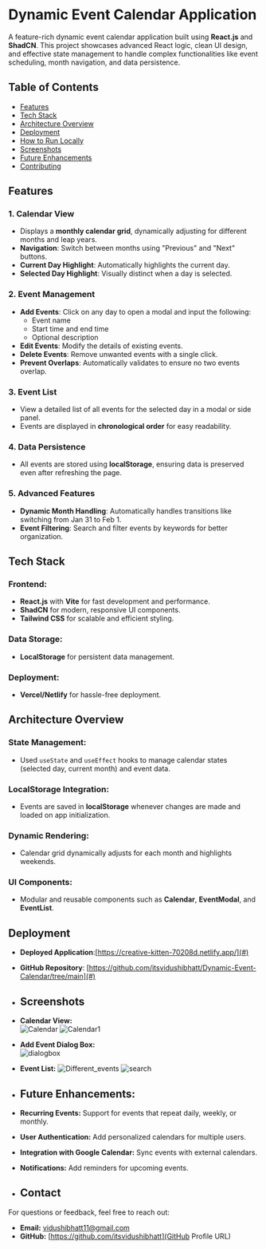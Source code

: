 
# Dynamic Event Calendar Application

A feature-rich dynamic event calendar application built using **React.js** and **ShadCN**. This project showcases advanced React logic, clean UI design, and effective state management to handle complex functionalities like event scheduling, month navigation, and data persistence.

## Table of Contents
- [Features](#features)
- [Tech Stack](#tech-stack)
- [Architecture Overview](#architecture-overview)
- [Deployment](#deployment)
- [How to Run Locally](#how-to-run-locally)
- [Screenshots](#screenshots)
- [Future Enhancements](#future-enhancements)
- [Contributing](#contributing)

## Features

### 1. **Calendar View**
- Displays a **monthly calendar grid**, dynamically adjusting for different months and leap years.
- **Navigation**: Switch between months using "Previous" and "Next" buttons.
- **Current Day Highlight**: Automatically highlights the current day.
- **Selected Day Highlight**: Visually distinct when a day is selected.

### 2. **Event Management**
- **Add Events**: Click on any day to open a modal and input the following:
  - Event name
  - Start time and end time
  - Optional description
- **Edit Events**: Modify the details of existing events.
- **Delete Events**: Remove unwanted events with a single click.
- **Prevent Overlaps**: Automatically validates to ensure no two events overlap.

### 3. **Event List**
- View a detailed list of all events for the selected day in a modal or side panel.
- Events are displayed in **chronological order** for easy readability.

### 4. **Data Persistence**
- All events are stored using **localStorage**, ensuring data is preserved even after refreshing the page.

### 5. **Advanced Features**
- **Dynamic Month Handling**: Automatically handles transitions like switching from Jan 31 to Feb 1.
- **Event Filtering**: Search and filter events by keywords for better organization.

## Tech Stack

### **Frontend**:
- **React.js** with **Vite** for fast development and performance.
- **ShadCN** for modern, responsive UI components.
- **Tailwind CSS** for scalable and efficient styling.

### **Data Storage**:
- **LocalStorage** for persistent data management.

### **Deployment**:
- **Vercel/Netlify** for hassle-free deployment.

## Architecture Overview

### **State Management**:
- Used `useState` and `useEffect` hooks to manage calendar states (selected day, current month) and event data.

### **LocalStorage Integration**:
- Events are saved in **localStorage** whenever changes are made and loaded on app initialization.

### **Dynamic Rendering**:
- Calendar grid dynamically adjusts for each month and highlights weekends.

### **UI Components**:
- Modular and reusable components such as **Calendar**, **EventModal**, and **EventList**.

## Deployment
- **Deployed Application**:[https://creative-kitten-70208d.netlify.app/](#)  
- **GitHub Repository**: [https://github.com/itsvidushibhatt/Dynamic-Event-Calendar/tree/main](#)

- ## Screenshots
- **Calendar View:**  
  ![Calendar](https://github.com/user-attachments/assets/4cf2b12d-fb50-4e39-99d9-d72acd620194)
  ![Calendar1](https://github.com/user-attachments/assets/d754308c-ec08-43b3-9439-dd11129a5195)

- **Add Event Dialog Box:**  
  ![dialogbox](https://github.com/user-attachments/assets/c2002bb0-3e1e-46fa-aa01-cae0778cadff)


- **Event List:**
  ![Different_events](https://github.com/user-attachments/assets/ec705e05-4ddf-491e-a3a2-2a3f09d8f599)
  ![search](https://github.com/user-attachments/assets/419bd3c7-57bb-49b4-b9f7-cf02f44a3783)

- ## Future Enhancements:
- **Recurring Events:** Support for events that repeat daily, weekly, or monthly.
- **User Authentication:** Add personalized calendars for multiple users.
- **Integration with Google Calendar:** Sync events with external calendars.
- **Notifications:** Add reminders for upcoming events.

- ## Contact
For questions or feedback, feel free to reach out:

- **Email:** vidushibhatt11@gmail.com 
- **GitHub:** [https://github.com/itsvidushibhatt](GitHub Profile URL)





